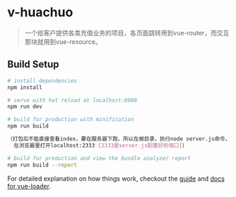 # v-huachuo

> 一个给客户提供各类充值业务的项目，各页面跳转用到vue-router，而交互那块就用到vue-resource。

## Build Setup

``` bash
# install dependencies
npm install

# serve with hot reload at localhost:8080
npm run dev

# build for production with minification
npm run build

（打包后不能直接查看index，要在服务器下跑，所以在根目录，执行node server.js命令，
  在浏览器里打开localhost:2333 [2333是server.js配置好的端口]）

# build for production and view the bundle analyzer report
npm run build --report
```

For detailed explanation on how things work, checkout the [guide](http://vuejs-templates.github.io/webpack/) and [docs for vue-loader](http://vuejs.github.io/vue-loader).

